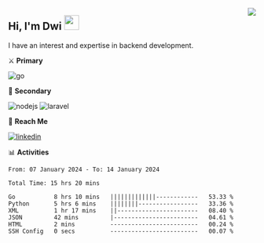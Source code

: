 [<img src="https://komarev.com/ghpvc/?username=masred&color=green&style=flat-square&label=Profile+Views" align="right">](github.com/masred)

## Hi, I'm Dwi <img src="https://raw.githubusercontent.com/MartinHeinz/MartinHeinz/master/wave.gif" width="30px">

I have an interest and expertise in backend development.

⚔️ **Primary**

![go](https://img.shields.io/badge/---?logo=go&label=Golang&style=social)

🔪 **Secondary**

![nodejs](https://img.shields.io/badge/---?logo=node.js&label=Node.js&style=social&logoColor=green)
![laravel](https://img.shields.io/badge/---?logo=laravel&label=Laravel&style=social)

🔗 **Reach Me**

[![linkedin](https://img.shields.io/badge/---?logo=linkedin&label=LinkedIn&style=social)](https://linkedin.com/in/dwifitriyanto)

📊 **Activities**

<!--START_SECTION:waka-->

```all_time
From: 07 January 2024 - To: 14 January 2024

Total Time: 15 hrs 20 mins

Go           8 hrs 10 mins   |||||||||||||------------   53.33 %
Python       5 hrs 6 mins    ||||||||-----------------   33.36 %
XML          1 hr 17 mins    ||-----------------------   08.40 %
JSON         42 mins         |------------------------   04.61 %
HTML         2 mins          -------------------------   00.24 %
SSH Config   0 secs          -------------------------   00.07 %
```

<!--END_SECTION:waka-->
